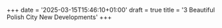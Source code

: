 +++
date = '2025-03-15T15:46:10+01:00'
draft = true
title = '3 Beautiful Polish City New Developments'
+++
